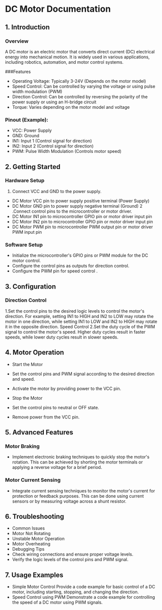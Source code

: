 # DC Motor Documentation


## 1. Introduction
### Overview
A DC motor is an electric motor that converts direct current (DC) electrical energy into mechanical motion. It is widely used in various applications, including robotics, automation, and motor control systems.

###Features
- Operating Voltage: Typically 3-24V (Depends on the motor model)
- Speed Control: Can be controlled by varying the voltage or using pulse width modulation (PWM)
- Direction Control: Can be controlled by reversing the polarity of the power supply or using an H-bridge circuit
- Torque: Varies depending on the motor model and voltage

### Pinout (Example):
- VCC: Power Supply
- GND: Ground
- IN1: Input 1 (Control signal for direction)
- IN2: Input 2 (Control signal for direction)
- PWM: Pulse Width Modulation (Controls motor speed)
## 2. Getting Started

### Hardware Setup
1. Connect VCC and GND to the power supply.
- DC Motor VCC pin to power supply positive terminal (Power Supply)
- DC Motor GND pin to power supply negative terminal (Ground)
2 .Connect control pins to the microcontroller or motor driver.
- DC Motor IN1 pin to microcontroller GPIO pin or motor driver input pin
- DC Motor IN2 pin to microcontroller GPIO pin or motor driver input pin
- DC Motor PWM pin to microcontroller PWM output pin or motor driver PWM input pin

### Software Setup
- Initialize the microcontroller's GPIO pins or PWM module for the DC motor control.
- Configure the control pins as outputs for direction control.
- Configure the PWM pin for speed control .

## 3. Configuration

### Direction Control
1.Set the control pins to the desired logic levels to control the motor's direction.
For example, setting IN1 to HIGH and IN2 to LOW may rotate the motor in one direction, while setting IN1 to LOW and IN2 to HIGH may rotate it in the opposite direction.
Speed Control
2.Set the duty cycle of the PWM signal to control the motor's speed. Higher duty cycles result in faster speeds, while lower duty cycles result in slower speeds.

## 4. Motor Operation

- Start the Motor
- Set the control pins and PWM signal according to the desired direction and speed.
- Activate the motor by providing power to the VCC pin.
- Stop the Motor
- Set the control pins to neutral or OFF state.

- Remove power from the VCC pin.
## 5. Advanced Features
### Motor Braking
- Implement electronic braking techniques to quickly stop the motor's rotation.
This can be achieved by shorting the motor terminals or applying a reverse voltage for a brief period.
### Motor Current Sensing
- Integrate current sensing techniques to monitor the motor's current for protection or feedback purposes.
This can be done using current sensors or by measuring voltage across a shunt resistor.

## 6. Troubleshooting
- Common Issues
- Motor Not Rotating
- Unstable Motor Operation
- Motor Overheating
- Debugging Tips
- Check wiring connections and ensure proper voltage levels.
- Verify the logic levels of the control pins and PWM signal.

## 7. Usage Examples
- Simple Motor Control
Provide a code example for basic control of a DC motor, including starting, stopping, and changing the direction.
- Speed Control using PWM
Demonstrate a code example for controlling the speed of a DC motor using PWM signals.
